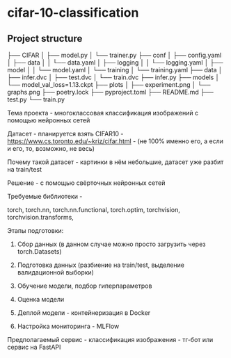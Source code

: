 # cifar-10-classification

## Project structure
├── CIFAR
│   ├── model.py
│   └── trainer.py
├── conf
│   ├── config.yaml
│   ├── data
│   │   └── data.yaml
│   ├── logging
│   │   └── logging.yaml
│   ├── model
│   │   └── model.yaml
│   └── training
│       └── training.yaml
├── data
│   ├── infer.dvc
│   ├── test.dvc
│   └── train.dvc
├── infer.py
├── models
│   └── model_val_loss=1.13.ckpt
├── plots
│   ├── experiment.png
│   └── graphs.png
├── poetry.lock
├── pyproject.toml
├── README.md
├── test.py
└── train.py

Тема проекта - многоклассовая классификация изображений с помощью нейронных сетей

Датасет - планируется взять CIFAR10 - https://www.cs.toronto.edu/~kriz/cifar.html - (не 100% именно его, а если и его, то, возможно, не весь)

Почему такой датасет - картинки в нём небольшие, датасет уже разбит на train/test


Решение - с помощью свёрточных нейронных сетей

Требуемые библиотеки - 

torch,
torch.nn,
torch.nn.functional,
torch.optim,
torchvision,
torchvision.transforms,


Этапы подготовки:

1) Сбор данных (в данном случае можно просто загрузить через torch.Datasets)

2) Подготовка данных (разбиение на train/test, выделение валидационной выборки)

3) Обучение модели, подбор гиперпараметров

4) Оценка модели

5) Деплой модели - контейнеризация в Docker

6) Настройка мониторинга - MLFlow


Предполагаемый сервис - классификация изображения - тг-бот или сервис на FastAPI


